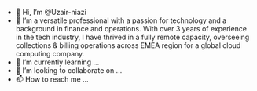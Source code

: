 - 👋 Hi, I’m @Uzair-niazi
- 👀 I’m a versatile professional with a passion for technology and a background in finance and operations. With over 3 years of experience in the tech industry, I have thrived in a fully remote capacity, overseeing collections & billing operations across EMEA region for a global cloud computing company.
- 🌱 I’m currently learning ...
- 💞️ I’m looking to collaborate on ...
- 📫 How to reach me ...

<!---
Uzair-niazi/Uzair-niazi is a ✨ special ✨ repository because its `README.md` (this file) appears on your GitHub profile.
You can click the Preview link to take a look at your changes.
--->
